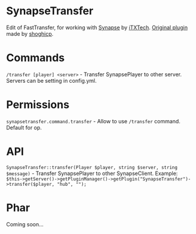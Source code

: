 # SynapseTransfer
Edit of FastTransfer, for working with [Synapse](https://github.com/iTXTech/Synapse) by [iTXTech](https://github.com/iTXTech). [Original plugin](https://github.com/shoghicp/FastTransfer) made by [shoghicp](https://github.com/shoghicp).
# Commands
```/transfer [player] <server>``` - Transfer SynapsePlayer to other server. Servers can be setting in config.yml.
# Permissions
```synapsetransfer.command.transfer``` - Allow to use ```/transfer``` command. Default for op.
# API
```SynapseTransfer::transfer(Player $player, string $server, string $message)``` - Transfer SynapsePlayer to other SynapseClient. Example: ```$this->getServer()->getPluginManager()->getPlugin("SynapseTransfer")->transfer($player, "hub", ""); ```
# Phar
Coming soon...
